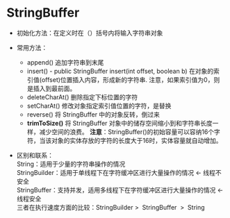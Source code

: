 # StringBuffer
- 初始化方法：在定义时在（）括号内将输入字符串对象

- 常用方法：
    + append() 追加字符串到末尾
    + insert() - public StringBuffer insert(int offset, boolean b) 在对象的索引值(offset)位置插入内容，形成新的字符串. 注意，如果索引值为0，则是插入到最前面。
    + deleteCharAt() 删除指定下标位置的字符
    + setCharAt() 修改对象指定索引值位置的字符，是替换
    + reverse() 将 StringBuffer 中的对象反转，倒过来
    + <strong>trimToSize()</strong> 将 StringBuffer 对象中的储存空间缩小到和字符串长度一样，减少空间的浪费。
    <strong>注意</strong>：StringBuffer()的初始容量可以容纳16个字符，当该对象的实体存放的字符的长度大于16时，实体容量就自动增加。
    
- 区别和联系：<br />
    String：适用于少量的字符串操作的情况 <br />
    StringBuilder：适用于单线程下在字符缓冲区进行大量操作的情况 <- 线程不安全 <br />
    StringBuffer：支持并发，适用多线程下在字符缓冲区进行大量操作的情况 <- 线程安全<br />
    三者在执行速度方面的比较：StringBuilder >  StringBuffer  >  String
